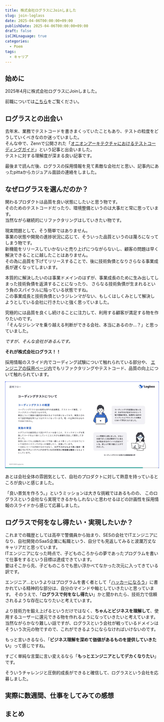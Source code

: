 ```yaml
---
title: 株式会社ログラスにJoinしました
slug: join-loglass
date: 2025-04-06T00:00:00+09:00
publishDate: 2025-04-06T00:00:00+09:00
draft: false
isCJKLnaguage: true
categories:
  - Poem
tags:
  - キャリア
---
```


## 始めに

<!-- textlint-disable -->

2025年4月に株式会社ログラスにJoinしました。

<!-- textlint-enable -->

前職については[こちら](../first-it-company-graduation)をご覧ください。

## ログラスとの出会い

去年末、業務でテストコードを書きまくっていたこともあり、テストの粒度をどうしていくべきなのか迷っていました。\
そんな中で、Zennで公開された「[オニオンアーキテクチャにおけるテストコーディングガイド][村本さんの記事]」という記事と出会いました。\
テストに対する理解度が深まる良い記事です。

最後まで読んだ後、ログラスの採用情報を見て素敵な会社だと思い、記事内にあったpittaからカジュアル面談の連絡をしました。

## なぜログラスを選んだのか？

関わるプロダクトは品質を良い状態にしたいと思う物です。\
そのためのテストコードだったり、環境整備というのは大事だと常に思っています。\
当然ながら継続的にリファクタリングはしていきたい物です。

現実問題として、そう簡単ではありません。\
事業の状態や開発の進捗状況に応じて、そういった品質というのは蔑ろになってしまう物です。\
新機能をリリースしていかないと売り上げにつながらないし、顧客の問題は早く解決できることに越したことはありません。\
その為に品質を下げてリリースすることで、後に技術負債となりさらなる事業成長が遅くなってしまいます。

本質的に解決したいのは事業ドメインのはずが、事業成長のために生み出してしまった技術負債を返済することになったり、
さらなる技術負債が生まれるという負のスパイラルに陥っている状態ですね。\
この事業成長と技術負債というジレンマがない、もしくはしくみとして解決しようとしている会社に行きたいと強く思っていました。

究極的には品質を良くし続けることに注力して、利用する顧客が満足する物を作りたいのです。\
「そんなジレンマを乗り越える判断ができる会社、本当にあるのか…？」と思っていました。

*ですが、そんな会社があるんです。*

<!-- textlint-disable -->

**それが株式会社ログラス！！**

<!-- textlint-enable -->

採用情報のスライド内でコーディング試験について触れられている部分や、
[エンジニアの採用ページ内][Webアプリケーションエンジニア採用ページ]でもリファクタリングやテストコード、品質の向上について触れられています。

![コーディング試験について](コーディング試験内容.png)

あとは会社全体の雰囲気として、自社のプロダクトに対して熱意を持っているところが良いと感じました。

「良い景気を作ろう。」というミッションは大きな挑戦ではあるものの、
このログラスという会社なら実現できるかもしれないと思わせるほどの計画性を採用情報のスライドから感じて応募しました。

## ログラスで何をなし得たい・実現したいか？

これまでの職歴としては高卒で警備員から始まり、SESの会社でITエンジニアになり、自社開発のSaaS企業に転職という、自分でも見返してみると波瀾万丈なキャリアだと思っています。\
ITエンジニアになった時点で、子どものころからの夢であったプログラムを書いて仕事をするという目標は達成できています。\
要はそこから先、子どものころでも思い浮かべてなかった次元に入ってきている訳です。

エンジニア…というよりはプログラムを書く者として「[ハッカーになろう][BIBLE]」に書かれている精神的な部分は、自分のマインドや軸としていきたいと思っています。
そのうえで、「**ログラスで何をなし得たい**」かと聞かれたら、技術力で信頼されるような存在になりたいと考えています。

より技術力を鍛え上げるというだけではなく、**ちゃんとビジネスを理解して**、使用するユーザーに還元できる物を作れるようになっていきたいと考えています。\
当然ながらかなり難しい話ですが、ログラスという会社が戦っているドメインはそういう次元の物ですので、これができるようにならなければいけないのです。

もっと言いきるなら、「**ビジネス理解を深めて価値があるものを提供していきたい**」って感じですね。

すごく単純な言葉に言い変えるなら「**もっとエンジニアとしてデカくなりたい**」です。

そういうチャレンジと圧倒的成長ができると確信して、ログラスという会社を応募しました。

## 実際に数週間、仕事をしてみての感想

## まとめ

<!-- links -->

[村本さんの記事]: https://zenn.dev/loglass/articles/01b786462eacca
[Webアプリケーションエンジニア採用ページ]: https://hrmos.co/pages/loglass/jobs/Eng-AE-002
[BIBLE]: https://cruel.org/freeware/hacker.html

